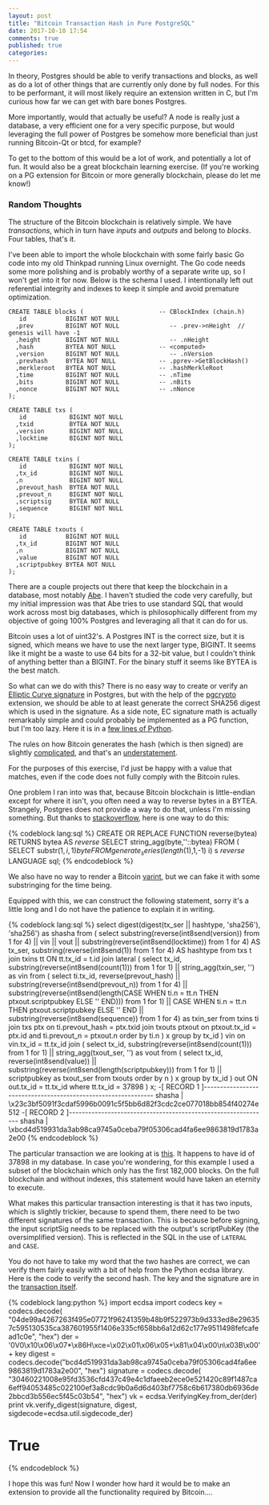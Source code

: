 ```yaml
---
layout: post
title: "Bitcoin Transaction Hash in Pure PostgreSQL"
date: 2017-10-10 17:54
comments: true
published: true
categories:
---
```


In theory, Postgres should be able to verify transactions and blocks,
as well as do a lot of other things that are currently only done by
full nodes. For this to be performant, it will most likely require an
extension written in C, but I'm curious how far we can get with bare
bones Postgres.

More importantly, would that actually be useful? A node is really
just a database, a very efficient one for a very specific purpose, but
would leveraging the full power of Postgres be somehow more beneficial
than just running Bitcoin-Qt or btcd, for example?

To get to the bottom of this would be a lot of work, and potentially a
lot of fun. It would also be a great blockchain learning exercise. (If
you're working on a PG extension for Bitcoin or more generally
blockchain, please do let me know!)

### Random Thoughts ###

The structure of the Bitcoin blockchain is relatively simple.  We have
*transactions*, which in turn have *inputs* and *outputs* and belong
to *blocks*. Four tables, that's it.

I've been able to import the whole blockchain with some fairly basic
Go code into my old Thinkpad running Linux overnight. The Go code
needs some more polishing and is probably worthy of a separate write
up, so I won't get into it for now. Below is the schema I used. I
intentionally left out referential integrity and indexes to keep it
simple and avoid premature optimization.

```
CREATE TABLE blocks (                     -- CBlockIndex (chain.h)
   id           BIGINT NOT NULL
  ,prev         BIGINT NOT NULL              -- .prev->nHeight  // genesis will have -1
  ,height       BIGINT NOT NULL              -- .nHeight
  ,hash         BYTEA NOT NULL            -- <computed>
  ,version      BIGINT NOT NULL              -- .nVersion
  ,prevhash     BYTEA NOT NULL            -- .pprev->GetBlockHash()
  ,merkleroot   BYTEA NOT NULL            -- .hashMerkleRoot
  ,time         BIGINT NOT NULL           -- .nTime
  ,bits         BIGINT NOT NULL           -- .nBits
  ,nonce        BIGINT NOT NULL           -- .nNonce
);

CREATE TABLE txs (
   id            BIGINT NOT NULL
  ,txid          BYTEA NOT NULL
  ,version       BIGINT NOT NULL
  ,locktime      BIGINT NOT NULL
);

CREATE TABLE txins (
   id            BIGINT NOT NULL
  ,tx_id         BIGINT NOT NULL
  ,n             BIGINT NOT NULL
  ,prevout_hash  BYTEA NOT NULL
  ,prevout_n     BIGINT NOT NULL
  ,scriptsig     BYTEA NOT NULL
  ,sequence      BIGINT NOT NULL
);

CREATE TABLE txouts (
   id           BIGINT NOT NULL
  ,tx_id        BIGINT NOT NULL
  ,n            BIGINT NOT NULL
  ,value        BIGINT NOT NULL
  ,scriptpubkey BYTEA NOT NULL
);

```

There are a couple projects out there that keep the blockchain in a
database, most notably
[Abe](https://github.com/bitcoin-abe/bitcoin-abe). I haven't studied
the code very carefully, but my initial impression was that Abe tries
to use standard SQL that would work across most big databases, which
is philosophically different from my objective of going 100% Postgres
and leveraging all that it can do for us.

Bitcoin uses a lot of uint32's. A Postgres INT is the correct size,
but it is signed, which means we have to use the next larger type,
BIGINT. It seems like it might be a waste to use 64 bits for a 32-bit
value, but I couldn't think of anything better than a BIGINT. For the
binary stuff it seems like BYTEA is the best match.

So what can we do with this? There is no easy way to create or verify an
[Elliptic Curve signature](https://en.wikipedia.org/wiki/Elliptic_Curve_Digital_Signature_Algorithm)
in Postgres, but with the help of the [pgcrypto](https://www.postgresql.org/docs/current/static/pgcrypto.html)
extension, we should be able to at least generate the correct SHA256
digest which is used in the signature. As a side note, EC signature math is actually
remarkably simple and could probably be implemented
as a PG function, but I'm too lazy. Here it is in a
[few lines of Python](https://github.com/wobine/blackboard101/blob/master/EllipticCurvesPart5-TheMagic-SigningAndVerifying.py).

The rules on how Bitcoin generates the hash (which is then signed) are
slightly [complicated](https://en.bitcoin.it/w/images/en/7/70/Bitcoin_OpCheckSig_InDetail.png), and that's an
[understatement](https://lists.linuxfoundation.org/pipermail/bitcoin-dev/2014-November/006878.html).

For the purposes of this exercise, I'd just be happy with a value that
matches, even if the code does not fully comply with the Bitcoin rules.

One problem I ran into was that, because Bitcoin blockchain is
little-endian except for where it isn't, you often need a way to
reverse bytes in a BYTEA. Strangely, Postgres does not provide a way
to do that, unless I'm missing something. But thanks to
[stackoverflow](https://stackoverflow.com/questions/11142235/convert-bigint-to-bytea-but-swap-the-byte-order),
here is one way to do this:

{% codeblock lang:sql %}
CREATE OR REPLACE FUNCTION reverse(bytea) RETURNS bytea AS $reverse$
    SELECT string_agg(byte,''::bytea)
       FROM (
          SELECT substr($1,i,1) byte
             FROM generate_series(length($1),1,-1) i) s
$reverse$ LANGUAGE sql;
{% endcodeblock %}

We also have no way to render a Bitcoin
[varint](https://en.bitcoin.it/wiki/Protocol_documentation#Variable_length_integer), but we can fake it
with some substringing for the time being.

Equipped with this, we can construct the following statement, sorry
it's a little long and I do not have the patience to explain it in
writing.

{% codeblock lang:sql %}
select digest(digest(tx_ser || hashtype, 'sha256'), 'sha256') as shasha from (
 select substring(reverse(int8send(version)) from 1 for 4) ||
       vin ||
       vout ||
       substring(reverse(int8send(locktime)) from 1 for 4) AS tx_ser,
       substring(reverse(int8send(1)) from 1 for 4) AS hashtype
  from txs t
  join txins tt ON tt.tx_id = t.id
  join lateral (
    select tx_id, substring(reverse(int8send(count(1))) from 1 for 1) || string_agg(txin_ser, '') as vin
    from (
      select
         ti.tx_id,
         reverse(prevout_hash) ||
         substring(reverse(int8send(prevout_n)) from 1 for 4) ||
         substring(reverse(int8send(length(CASE WHEN ti.n = tt.n THEN ptxout.scriptpubkey ELSE '' END))) from 1 for 1) ||
         CASE WHEN ti.n = tt.n THEN ptxout.scriptpubkey ELSE '' END ||
         substring(reverse(int8send(sequence)) from 1 for 4) as txin_ser
      from txins ti
      join txs ptx on ti.prevout_hash = ptx.txid
      join txouts ptxout on ptxout.tx_id = ptx.id and ti.prevout_n = ptxout.n
      order by ti.n
     ) x
   group by tx_id
   ) vin on vin.tx_id = tt.tx_id
   join (
      select tx_id, substring(reverse(int8send(count(1))) from 1 for 1) || string_agg(txout_ser, '') as vout
      from (
        select
          tx_id,
          reverse(int8send(value)) ||
          substring(reverse(int8send(length(scriptpubkey))) from 1 for 1) ||
          scriptpubkey as txout_ser
        from txouts
        order by n
        ) x
      group by tx_id
    ) out ON out.tx_id = tt.tx_id
 where tt.tx_id = 37898
) x;
-[ RECORD 1 ]--------------------------------------------------------------
shasha | \x23c3bf5091f3cdaf5996b0091c5f5bb6d82f3cdc2ce077018bb854f40274e512
-[ RECORD 2 ]--------------------------------------------------------------
shasha | \xbcd4d519931da3ab98ca9745a0ceba79f05306cad4fa6ee9863819d1783a2e00
{% endcodeblock %}

The particular transaction we are looking at is
[this](https://blockchain.info/tx/2847ae66175042438532c2eccc5b39935fd1216453e62e2c3cb9c8e5020cc771).
It happens to have id of 37898 in my database. In case you're
wondering, for this example I used a subset of the blockchain which
only has the first 182,000 blocks. On the full blockchain and without
indexes, this statement would have taken an eternity to execute.

What makes this particular transaction interesting is that it has two
inputs, which is slightly trickier, because to spend them, there need to
be two different signatures of the same transaction. This is because
before signing, the input scriptSig needs to be replaced with the
output's scriptPubKey (the oversimplified version). This is reflected in the SQL
in the use of `LATERAL` and `CASE`.

You do not have to take my word that the two hashes are correct, we
can verify them fairly easily with a bit of help from the Python ecdsa
library. Here is the code to verify the second hash. The key and the
signature are in the
[transaction itself](https://blockchain.info/tx/2847ae66175042438532c2eccc5b39935fd1216453e62e2c3cb9c8e5020cc771).

{% codeblock lang:python %}
import ecdsa
import codecs
key = codecs.decode(
    "04de99a4267263f495e07721f96241359b48b9f522973b9d333ed8e296357c595130535ca387601955f1406e335cf658bb6a12d62c177e9511498fefcafead1c0e",
    "hex")
der = '0V0\x10\x06\x07*\x86H\xce=\x02\x01\x06\x05+\x81\x04\x00\n\x03B\x00' + key
digest = codecs.decode("bcd4d519931da3ab98ca9745a0ceba79f05306cad4fa6ee9863819d1783a2e00", "hex")
signature = codecs.decode(
    "30460221008e95fd3536cfd437c49e4c1dfaeeb2ece0e521420c89f1487ca6eff94053485c022100ef3a8cdc9b0a6d6d403bf7758c6b617380db6936de2bbcd3b556ec5f45c03b54",
    "hex")
vk = ecdsa.VerifyingKey.from_der(der)
print vk.verify_digest(signature, digest, sigdecode=ecdsa.util.sigdecode_der)
# True
{% endcodeblock %}

I hope this was fun! Now I wonder how hard it would be to make an
extension to provide all the functionality required by Bitcoin....
